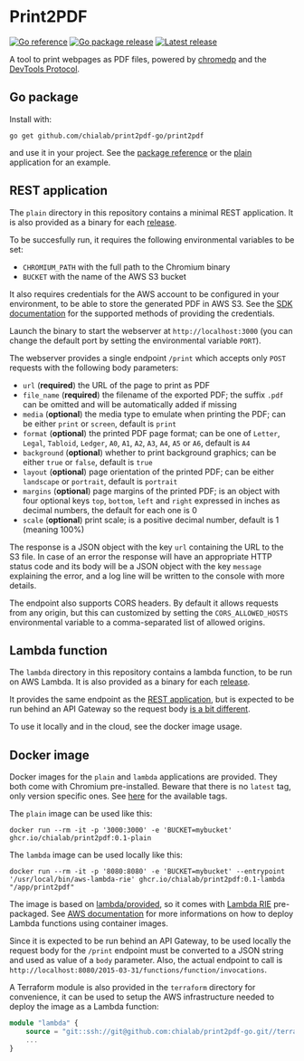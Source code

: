 # Print2PDF

[![Go reference](https://img.shields.io/badge/go.dev-docs-007d9c?logo=go&logoColor=white)](https://pkg.go.dev/github.com/chialab/print2pdf-go/print2pdf)
[![Go package release](https://img.shields.io/github/v/tag/chialab/print2pdf-go?filter=print2pdf%2F*&logo=go&logoColor=white&label=pkg&color=007d9c)](https://pkg.go.dev/github.com/chialab/print2pdf-go/print2pdf)
[![Latest release](https://img.shields.io/github/v/release/chialab/print2pdf-go?logo=github&logoColor=white)](https://github.com/chialab/print2pdf-go/releases/latest)

A tool to print webpages as PDF files, powered by [chromedp](https://github.com/chromedp/chromedp) and the [DevTools Protocol](https://chromedevtools.github.io/devtools-protocol/).

## Go package

Install with:
```shell
go get github.com/chialab/print2pdf-go/print2pdf
```

and use it in your project. See the [package reference](https://pkg.go.dev/github.com/chialab/print2pdf-go/print2pdf)
or the [plain](plain) application for an example.

## REST application

The `plain` directory in this repository contains a minimal REST application. It is also provided as a
binary for each [release](https://github.com/chialab/print2pdf-go/releases/latest).

To be succesfully run, it requires the following environmental variables to be set:
- `CHROMIUM_PATH` with the full path to the Chromium binary
- `BUCKET` with the name of the AWS S3 bucket

It also requires credentials for the AWS account to be configured in your environment, to be able to store the generated
PDF in AWS S3. See the [SDK documentation](https://aws.github.io/aws-sdk-go-v2/docs/configuring-sdk/#specifying-credentials)
for the supported methods of providing the credentials.

Launch the binary to start the webserver at `http://localhost:3000` (you can change the default port by setting the environmental
variable `PORT`).

The webserver provides a single endpoint `/print` which accepts only `POST` requests with the following body parameters:
- `url` (**required**) the URL of the page to print as PDF
- `file_name` (**required**) the filename of the exported PDF; the suffix `.pdf` can be omitted and will be
                             automatically added if missing
- `media` (**optional**) the media type to emulate when printing the PDF; can be either `print` or `screen`,
                         default is `print`
- `format` (**optional**) the printed PDF page format; can be one of `Letter`, `Legal`, `Tabloid`, `Ledger`, `A0`,
                          `A1`, `A2`, `A3`, `A4`, `A5` or `A6`, default is `A4`
- `background` (**optional**) whether to print background graphics; can be either `true` or `false`, default is `true`
- `layout` (**optional**) page orientation of the printed PDF; can be either `landscape` or `portrait`, default
                          is `portrait`
- `margins` (**optional**) page margins of the printed PDF; is an object with four optional keys `top`, `bottom`,
                           `left` and `right` expressed in inches as decimal numbers, the default for each one is 0
- `scale` (**optional**) print scale; is a positive decimal number, default is 1 (meaning 100%)

The response is a JSON object with the key `url` containing the URL to the S3 file. In case of an error the response
will have an appropriate HTTP status code and its body will be a JSON object with the key `message` explaining the
error, and a log line will be written to the console with more details.

The endpoint also supports CORS headers. By default it allows requests from any origin, but this can customized
by setting the `CORS_ALLOWED_HOSTS` environmental variable to a comma-separated list of allowed origins.

## Lambda function

The `lambda` directory in this repository contains a lambda function, to be run on AWS Lambda. It is also provided as a
binary for each [release](https://github.com/chialab/print2pdf-go/releases/latest).

It provides the same endpoint as the [REST application](#rest-application), but is expected to be run behind an
API Gateway so the request body [is a bit different](https://docs.aws.amazon.com/apigateway/latest/developerguide/set-up-lambda-proxy-integrations.html#api-gateway-simple-proxy-for-lambda-input-format).

To use it locally and in the cloud, see the docker image usage.

## Docker image

Docker images for the `plain` and `lambda` applications are provided. They both come with Chromium pre-installed. Beware that
there is no `latest` tag, only version specific ones. See [here](https://github.com/chialab/print2pdf-go/pkgs/container/print2pdf)
for the available tags.

The `plain` image can be used like this:
```shell
docker run --rm -it -p '3000:3000' -e 'BUCKET=mybucket' ghcr.io/chialab/print2pdf:0.1-plain
```

The `lambda` image can be used locally like this:
```shell
docker run --rm -it -p '8080:8080' -e 'BUCKET=mybucket' --entrypoint '/usr/local/bin/aws-lambda-rie' ghcr.io/chialab/print2pdf:0.1-lambda "/app/print2pdf"
```

The image is based on [lambda/provided](https://gallery.ecr.aws/lambda/provided), so it comes with [Lambda RIE](https://github.com/aws/aws-lambda-runtime-interface-emulator/)
pre-packaged. See [AWS documentation](https://docs.aws.amazon.com/prescriptive-guidance/latest/patterns/deploy-lambda-functions-with-container-images.html)
for more informations on how to deploy Lambda functions using container images.

Since it is expected to be run behind an API Gateway, to be used locally the request body for the `/print` endpoint must be converted
to a JSON string and used as value of a `body` parameter. Also, the actual endpoint to call is `http://localhost:8080/2015-03-31/functions/function/invocations`.

A Terraform module is also provided in the `terraform` directory for convenience, it can be used to setup the AWS infrastructure
needed to deploy the image as a Lambda function:
```terraform
module "lambda" {
    source = "git::ssh://git@github.com:chialab/print2pdf-go.git//terraform"
    ...
}
```
